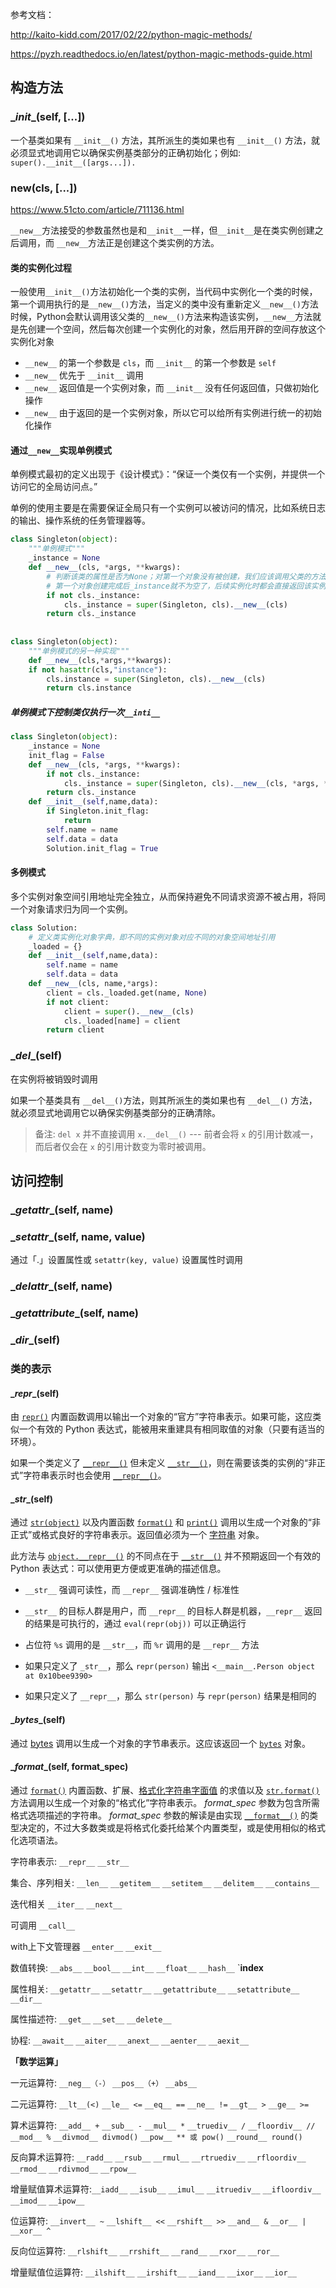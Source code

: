 参考文档：

http://kaito-kidd.com/2017/02/22/python-magic-methods/

https://pyzh.readthedocs.io/en/latest/python-magic-methods-guide.html

## 构造方法

### \__init__(self, [...])

一个基类如果有 `__init__()` 方法，其所派生的类如果也有 `__init__()` 方法，就必须显式地调用它以确保实例基类部分的正确初始化；例如: `super().__init__([args...]).`

### __new__(cls, [...])

https://www.51cto.com/article/711136.html

`__new__`方法接受的参数虽然也是和`__init__`一样，但`__init__`是在类实例创建之后调用，而 `__new__`方法正是创建这个类实例的方法。

#### 类的实例化过程

一般使用`__init__()`方法初始化一个类的实例，当代码中实例化一个类的时候，第一个调用执行的是`__new__()`方法，当定义的类中没有重新定义`__new__()`方法时候，Python会默认调用该父类的`__new__()`方法来构造该实例，`__new__`方法就是先创建一个空间，然后每次创建一个实例化的对象，然后用开辟的空间存放这个实例化对象

- `__new__` 的第一个参数是 `cls`，而 `__init__` 的第一个参数是 `self`
-  `__new__` 优先于 `__init__` 调用
- `__new__` 返回值是一个实例对象，而 `__init__` 没有任何返回值，只做初始化操作
- `__new__` 由于返回的是一个实例对象，所以它可以给所有实例进行统一的初始化操作

#### 通过`__new__`实现单例模式

单例模式最初的定义出现于《设计模式》：“保证一个类仅有一个实例，并提供一个访问它的全局访问点。”

单例的使用主要是在需要保证全局只有一个实例可以被访问的情况，比如系统日志的输出、操作系统的任务管理器等。

```python
class Singleton(object):
    """单例模式"""
    _instance = None
    def __new__(cls, *args, **kwargs):
        # 判断该类的属性是否为None；对第一个对象没有被创建，我们应该调用父类的方法，为第一个对象分配空间
        # 第一个对象创建完成后_instance就不为空了，后续实例化时都会直接返回该实例
        if not cls._instance:
            cls._instance = super(Singleton, cls).__new__(cls)
        return cls._instance
    
    
class Singleton(object):
    """单例模式的另一种实现"""
	def __new__(cls,*args,**kwargs):
    if not hasattr(cls,"instance"):
        cls.instance = super(Singleton, cls).__new__(cls)
        return cls.instance
```

##### 单例模式下控制类仅执行一次`__inti__`

```python
class Singleton(object):
    _instance = None
    init_flag = False
    def __new__(cls, *args, **kwargs):
        if not cls._instance:
            cls._instance = super(Singleton, cls).__new__(cls, *args, **kwargs)
        return cls._instance
    def __init__(self,name,data):
        if Singleton.init_flag:
            return
        self.name = name
        self.data = data
        Solution.init_flag = True
```

#### 多例模式

多个实例对象空间引用地址完全独立，从而保持避免不同请求资源不被占用，将同一个对象请求归为同一个实例。

```python
class Solution:
    # 定义类实例化对象字典，即不同的实例对象对应不同的对象空间地址引用
    _loaded = {}
    def __init__(self,name,data):
        self.name = name
        self.data = data
    def __new__(cls, name,*args):
        client = cls._loaded.get(name, None)
        if not client:
            client = super().__new__(cls)
            cls._loaded[name] = client
        return client
```

### \__del__(self)

在实例将被销毁时调用

如果一个基类具有 `__del__()`方法，则其所派生的类如果也有 `__del__()` 方法，就必须显式地调用它以确保实例基类部分的正确清除。

> 备注: `del x` 并不直接调用 `x.__del__()` --- 前者会将 `x` 的引用计数减一，而后者仅会在 `x` 的引用计数变为零时被调用。

## 访问控制

### \__getattr__(self, name)



### \__setattr__(self, name, value)

通过「.」设置属性或 `setattr(key, value)` 设置属性时调用

### \__delattr__(self, name)

### \__getattribute__(self, name)

### \__dir__(self)

### 类的表示

#### \__repr__(self)

由 [`repr()`](https://docs.python.org/zh-cn/3/library/functions.html#repr) 内置函数调用以输出一个对象的“官方”字符串表示。如果可能，这应类似一个有效的 Python 表达式，能被用来重建具有相同取值的对象（只要有适当的环境）。

如果一个类定义了 [`__repr__()`](https://docs.python.org/zh-cn/3/reference/datamodel.html#object.__repr__) 但未定义 [`__str__()`](https://docs.python.org/zh-cn/3/reference/datamodel.html#object.__str__)，则在需要该类的实例的“非正式”字符串表示时也会使用 [`__repr__()`](https://docs.python.org/zh-cn/3/reference/datamodel.html#object.__repr__)。

#### \__str__(self)

通过 [`str(object)`](https://docs.python.org/zh-cn/3/library/stdtypes.html#str) 以及内置函数 [`format()`](https://docs.python.org/zh-cn/3/library/functions.html#format) 和 [`print()`](https://docs.python.org/zh-cn/3/library/functions.html#print) 调用以生成一个对象的“非正式”或格式良好的字符串表示。返回值必须为一个 [字符串](https://docs.python.org/zh-cn/3/library/stdtypes.html#textseq) 对象。

此方法与 [`object.__repr__()`](https://docs.python.org/zh-cn/3/reference/datamodel.html#object.__repr__) 的不同点在于 [`__str__()`](https://docs.python.org/zh-cn/3/reference/datamodel.html#object.__str__) 并不预期返回一个有效的 Python 表达式：可以使用更方便或更准确的描述信息。

- `__str__` 强调可读性，而 `__repr__` 强调准确性 / 标准性
- `__str__` 的目标人群是用户，而 `__repr__` 的目标人群是机器，`__repr__` 返回的结果是可执行的，通过 `eval(repr(obj))` 可以正确运行
- 占位符 `%s` 调用的是 `__str__`，而 `%r` 调用的是 `__repr__` 方法

- 如果只定义了 `_str__`，那么 `repr(person)` 输出 `<__main__.Person object at 0x10bee9390>`
- 如果只定义了 `__repr__`，那么 `str(person)` 与 `repr(person)` 结果是相同的

#### \__bytes__(self)

通过 [bytes](https://docs.python.org/zh-cn/3/library/functions.html#func-bytes) 调用以生成一个对象的字节串表示。这应该返回一个 [`bytes`](https://docs.python.org/zh-cn/3/library/stdtypes.html#bytes) 对象。

#### \__format__(self, format_spec)

通过 [`format()`](https://docs.python.org/zh-cn/3/library/functions.html#format) 内置函数、扩展、[格式化字符串字面值](https://docs.python.org/zh-cn/3/reference/lexical_analysis.html#f-strings) 的求值以及 [`str.format()`](https://docs.python.org/zh-cn/3/library/stdtypes.html#str.format) 方法调用以生成一个对象的“格式化”字符串表示。 *format_spec* 参数为包含所需格式选项描述的字符串。 *format_spec* 参数的解读是由实现 [`__format__()`](https://docs.python.org/zh-cn/3/reference/datamodel.html#object.__format__) 的类型决定的，不过大多数类或是将格式化委托给某个内置类型，或是使用相似的格式化选项语法。







字符串表示:  `__repr__` `__str__`

集合、序列相关:  `__len__` `__getitem__` `__setitem__` `__delitem__` `__contains__`

迭代相关 `__iter__` `__next__`

可调用 `__call__`

with上下文管理器 `__enter__` `__exit__`

数值转换:  `__abs__` `__bool__` `__int__` `__float__` `__hash__` `__index__

属性相关:  `__getattr__` `__setattr__` `__getattribute__` `__setattribute__` `__dir__`

属性描述符:  `__get__` `__set__` `__delete__`

协程:  `__await__` `__aiter__` `__anext__` `__aenter__` `__aexit__`

**「数学运算」**

一元运算符: `__neg__（-）` `__pos__（+）` `__abs__`

二元运算符: `__lt__(<)` `__le__ <=`  `__eq__ ==`  `__ne__ !=`  `__gt__ >`  `__ge__ >=`

算术运算符:  `__add__ +`  `__sub__ -`  `__mul__ *`  `__truediv__ /`  `__floordiv__ //`  `__mod__ %`  `__divmod__ divmod()`  `__pow__ ** 或 pow()`  `__round__ round()`

反向算术运算符: `__radd__`  `__rsub__`  `__rmul__`  `__rtruediv__`  `__rfloordiv__`  `__rmod__` `__rdivmod__`  `__rpow__`

增量赋值算术运算符:`__iadd__`  `__isub__`  `__imul__`  `__itruediv__`  `__ifloordiv__`  `__imod__` `__ipow__`

位运算符: `__invert__ ~`  `__lshift__ <<`  `__rshift__ >>`  `__and__ &`  `__or__ |`  `__xor__ ^`

反向位运算符: `__rlshift__`  `__rrshift__`  `__rand__`  `__rxor__`  `__ror__`

增量赋值位运算符: `__ilshift__`  `__irshift__`  `__iand__`  `__ixor__`  `__ior__`

##  